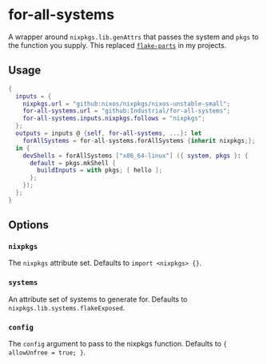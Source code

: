 # for-all-systems

A wrapper around `nixpkgs.lib.genAttrs` that passes the system and `pkgs` to the function you supply. This replaced [`flake-parts`](https://flake.parts) in my projects.

## Usage

```nix
{
  inputs = {
    nixpkgs.url = "github:nixos/nixpkgs/nixos-unstable-small";
    for-all-systems.url = "github:Industrial/for-all-systems";
    for-all-systems.inputs.nixpkgs.follows = "nixpkgs";
  };
  outputs = inputs @ {self, for-all-systems, ...}: let
    forAllSystems = for-all-systems.forAllSystems {inherit nixpkgs;};
  in {
    devShells = forAllSystems ["x86_64-linux"] ({ system, pkgs }: {
      default = pkgs.mkShell {
        buildInputs = with pkgs; [ hello ];
      };
    });
  };
}
```

## Options

### `nixpkgs`

The `nixpkgs` attribute set. Defaults to `import <nixpkgs> {}`.

### `systems`

An attribute set of systems to generate for. Defaults to `nixpkgs.lib.systems.flakeExposed`.

### `config`

The `config` argument to pass to the nixpkgs function. Defaults to `{ allowUnfree = true; }`.

